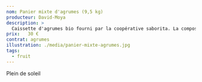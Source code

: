 ```yaml
---
nom: Panier mixte d'agrumes (9,5 kg)
producteur: David-Moya
description: >
  Caissette d'agrumes bio fourni par la coopérative saborita. La composition varie en fonction des livraisons avec des clémentines, des pomelos, des oranges, des citrons, des avocats et des kumkats.
prix:   30 €
contrat: agrumes
illustration: ./media/panier-mixte-agrumes.jpg
tags: 
  - fruit
---
```


Plein de soleil 